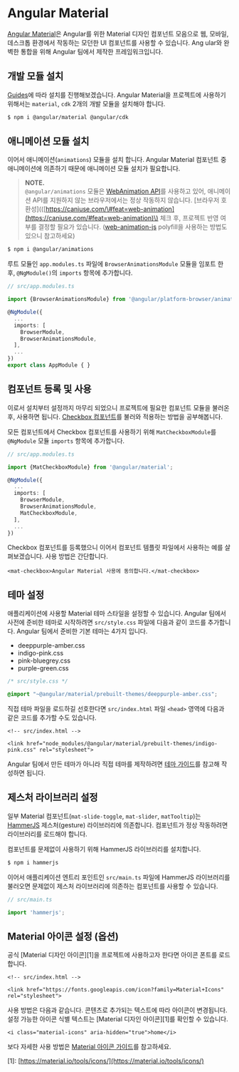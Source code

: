 # Angular Material

[Angular Material](https://material.angular.io/)은 Angular를 위한 Material 디자인 컴포넌트 모음으로 웹, 모바일, 데스크톱 환경에서 작동하는 모던한 UI 컴포넌트를 사용할 수 있습니다. Ang ular와 완벽한 통합을 위해 Angular 팀에서 제작한 프레임워크입니다.

## 개발 모듈 설치

[Guides](https://material.angular.io/guide/getting-started)에 따라 설치를 진행해보겠습니다. Angular Material을 프로젝트에 사용하기 위해서는 `material`, `cdk` 2개의 개발 모듈을 설치해야 합니다.

```bash
$ npm i @angular/material @angular/cdk
```

## 애니메이션 모듈 설치

이어서 애니메이션\(`animations`\) 모듈을 설치 합니다. Angular Material 컴포넌트 중 애니메이션에 의존하기 때문에 애니메이션 모듈 설치가 필요합니다.

> **NOTE.**  
>  `@angular/animations` 모듈은 [WebAnimation API](https://drafts.csswg.org/web-animations/)를 사용하고 있어, 애니메이션 API를 지원하지 않는 브라우저에서는 정상 작동하지 않습니다. \[브라우저 호환성\]\(\([https://caniuse.com/\#feat=web-animation](https://caniuse.com/#feat=web-animation)\) 체크 후, 프로젝트 반영 여부를 결정할 필요가 있습니다. \([web-animation-js](https://github.com/web-animations/web-animations-js) polyfill을 사용하는 방법도 있으니 참고하세요\)

```bash
$ npm i @angular/animations
```

루트 모듈인 `app.modules.ts` 파일에 `BrowserAnimationsModule` 모듈을 임포트 한 후, `@NgModule()`의 `imports` 항목에 추가합니다.

```typescript
// src/app.modules.ts

import {BrowserAnimationsModule} from '@angular/platform-browser/animations';

@NgModule({
  ...
  imports: [
    BrowserModule,
    BrowserAnimationsModule,
  ],
  ...
})
export class AppModule { }
```

## 컴포넌트 등록 및 사용

이로서 설치부터 설정까지 마무리 되었으니 프로젝트에 필요한 컴포넌트 모듈을 불러온 후, 사용하면 됩니다. [Checkbox 컴포넌트](https://material.angular.io/components/checkbox/overview)를 불러와 적용하는 방법을 공부해봅니다.

모든 컴포넌트에서 Checkbox 컴포넌트를 사용하기 위해 `MatCheckboxModule`를 `@NgModule` 모듈 `imports` 항목에 추가합니다.

```typescript
// src/app.modules.ts

import {MatCheckboxModule} from '@angular/material';

@NgModule({
  ...
  imports: [
    BrowserModule,
    BrowserAnimationsModule,
    MatCheckboxModule,
  ],
  ...
})
```

Checkbox 컴포넌트를 등록했으니 이어서 컴포넌트 템플릿 파일에서 사용하는 예를 살펴보겠습니다. 사용 방법은 간단합니다.

```markup
<mat-checkbox>Angular Material 사용에 동의합니다.</mat-checkbox>
```

## 테마 설정

애플리케이션에 사용할 Material 테마 스타일을 설정할 수 있습니다. Angular 팀에서 사전에 준비한 테마로 시작하려면 `src/style.css` 파일에 다음과 같이 코드를 추가합니다. Angular 팀에서 준비한 기본 테마는 4가지 입니다.

* deeppurple-amber.css
* indigo-pink.css
* pink-bluegrey.css
* purple-green.css

```css
/* src/style.css */

@import "~@angular/material/prebuilt-themes/deeppurple-amber.css";
```

직접 테마 파일을 로드하길 선호한다면 `src/index.html` 파일 `<head>` 영역에 다음과 같은 코드를 추가할 수도 있습니다.

```markup
<!-- src/index.html -->

<link href="node_modules/@angular/material/prebuilt-themes/indigo-pink.css" rel="stylesheet">
```

Angular 팀에서 만든 테마가 아니라 직접 테마를 제작하려면 [테마 가이드](https://material.angular.io/guide/theming)를 참고해 작성하면 됩니다.

## 제스처 라이브러리 설정

일부 Material 컴포넌트\(`mat-slide-toggle`, `mat-slider`, `matTooltip`\)는 [HammerJS](http://hammerjs.github.io/) 제스처\(gesture\) 라이브러리에 의존합니다. 컴포넌트가 정상 작동하려면 라이브러리를 로드해야 합니다.

컴포넌트를 문제없이 사용하기 위해 HammerJS 라이브러리를 설치합니다.

```bash
$ npm i hammerjs
```

이어서 애플리케이션 엔트리 포인트인 `src/main.ts` 파일에 HammerJS 라이브러리를 불러오면 문제없이 제스처 라이브러리에 의존하는 컴포넌트를 사용할 수 있습니다.

```typescript
// src/main.ts

import 'hammerjs';
```

## Material 아이콘 설정 \(옵션\)

공식 \[Material 디자인 아이콘\]\[1\]을 프로젝트에 사용하고자 한다면 아이콘 폰트를 로드합니다.

```markup
<!-- src/index.html -->

<link href="https://fonts.googleapis.com/icon?family=Material+Icons" rel="stylesheet">
```

사용 방법은 다음과 같습니다. 콘텐츠로 추가되는 텍스트에 따라 아이콘이 변경됩니다. 설정 가능한 아이콘 식별 텍스트는 \[Material 디자인 아이콘\]\[1\]를 확인할 수 있습니다.

```markup
<i class="material-icons" aria-hidden="true">home</i>
```

보다 자세한 사용 방법은 [Material 아이콘 가이드](https://google.github.io/material-design-icons/)를 참고하세요.

\[1\]: [https://material.io/tools/icons/](https://material.io/tools/icons/)

